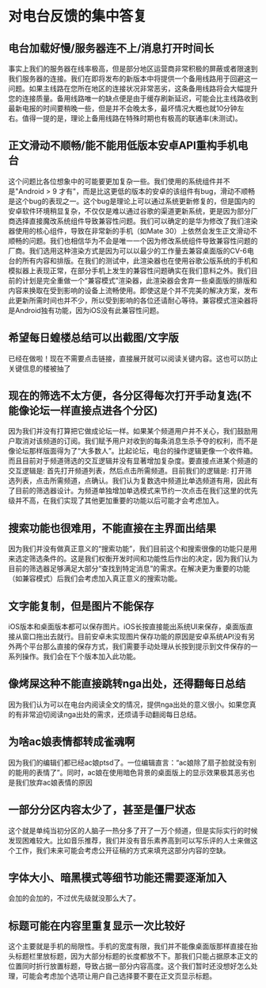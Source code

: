 # 对电台反馈的集中答复

## 电台加载好慢/服务器连不上/消息打开时间长

事实上我们的服务器在线率极高，但是部分地区运营商非常积极的屏蔽或者限速到我们服务器的连接。我们在即将发布的新版本中将提供一个备用线路用于回避这一问题。如果主线路在您所在地区的连接状况非常恶劣，这条备用线路将会大幅提升您的连接质量。备用线路唯一的缺点便是由于缓存刷新延迟，可能会比主线路收到最新电报的时间要稍晚一些，但是并不会晚太多，最坏情况大概也就10分钟左右。值得一提的是，理论上备用线路在特殊时期也有极高的联通率(未测试)。

## 正文滑动不顺畅/能不能用低版本安卓API重构手机电台

这个问题比各位想象中的可能要更加复杂一些。我们使用的系统组件并不是"Android > 9 才有"，而是比这更低的版本的安卓的该组件有bug，滑动不顺畅是这个bug的表现之一。这个bug是理论上可以通过系统更新修复的，但是国内的安卓软件环境稍显复杂，不仅仅是难以通过谷歌的渠道更新系统，更是因为部分厂商选择直接魔改系统组件导致兼容性问题。我们可以确定的是华为修改了我们渲染器使用的核心组件，导致在非常新的手机（如Mate 30）上依然会发生正文滑动不顺畅的问题。我们也相信华为不会是唯一一个因为修改系统组件导致兼容性问题的厂商。我们选用这种渲染方式是因为可以以最少的工作量去兼容桌面版的CV-6电台的所有内容和排版。在我们的测试中，此渲染器也在使用谷歌公版系统的手机和模拟器上表现正常，在部分手机上发生的兼容性问题确实在我们意料之外。我们目前的计划是完全重做一个“兼容模式”渲染器，此渲染器会舍弃一些桌面版的排版和内容来换取在受到影响的设备上流畅使用。即使这是个并不完美的解决方案，发布此更新所需时间也并不少，所以受到影响的各位还请耐心等待。兼容模式渲染器将是Android独有功能，因为iOS没有此兼容性问题。

## 希望每日蝗楼总结可以出截图/文字版

已经在做啦！现在不需要点击链接，直接展开就可以阅读关键内容。这也可以防止关键信息的楼被抽了

## 现在的筛选不太方便，各分区得每次打开手动复选(不能像论坛一样直接点进各个分区)

因为我们并没有打算把它做成论坛一样。如果某个频道用户并不关心，我们鼓励用户取消对该频道的订阅。我们赋予用户对收到的每条消息生杀予夺的权利，而不是像论坛那样版面得为了“大多数人”。比起论坛，电台的操作逻辑更像一个收件箱。而且目前对于频道筛选的交互逻辑并没有显著增加复杂度。要直接点进某个频道的交互逻辑是: 首先打开频道列表，然后点击所需频道。目前我们的逻辑是: 打开筛选列表，点击所需频道，点确认。我们认为复数选中频道比单选频道有用，因此有了目前的筛选器设计。为频道单独增加单选模式来节约一次点击在我们这里的优先级并不高，在我们实现了其他更加重要的功能以后可能才会考虑加入。

## 搜索功能也很难用，不能直接在主界面出结果

因为我们并没有做真正意义的“搜索功能”，我们目前这个和搜索很像的功能只是用来选定筛选条件的。这是我们权衡开发时间和功能性后作出的决定，因为我们认为目前的筛选器足够满足大部分“查找到特定消息”的需求。在解决更为重要的功能（如兼容模式）后我们会考虑加入真正意义的搜索功能。

## 文字能复制，但是图片不能保存

iOS版本和桌面版本都可以保存图片。iOS长按直接能出系统UI来保存，桌面版直接从窗口拖出去就行。目前安卓未实现图片保存功能的原因是安卓系统API没有另外两个平台那么直接的保存方式，我们需要手动处理从长按到提示到文件保存的一系列操作。我们会在下个版本加入此功能。

## 像烤屎这种不能直接跳转nga出处，还得翻每日总结

因为我们认为可以在电台内阅读全文的情况，提供nga出处的意义很小。如果您真的有非常迫切阅读nga出处的需求，还烦请手动翻阅每日总结。

## 为啥ac娘表情都转成雀魂啊

因为我们的编辑们都已经ac娘ptsd了。一位编辑直言：“ac娘除了扇子脸就没有别的能用的表情了”。同时，ac娘在使用暗色背景的桌面版上的显示效果极其恶劣也是我们放弃ac娘表情的原因

## 一部分分区内容太少了，甚至是僵尸状态

这个就是单纯当初分区的人脑子一热分多了开了一万个频道，但是实际实行的时候发现困难较大。比如音乐推荐，我们并没有音乐素养高到可以写乐评的人士来做这个工作，我们未来可能会考虑公开征稿的方式来填充这部分内容的空缺。

## 字体大小、暗黑模式等细节功能还需要逐渐加入

会加的会加的，不过优先级就没那么大了。

## 标题可能在内容里重复显示一次比较好

这个主要就是手机的局限性。手机的宽度有限，我们并不能像桌面版那样直接在抬头标题栏里放标题，因为大部分标题的长度都放不下。那我们只能占据原本正文的位置同时折行放置标题，导致占据一部分内容高度。这个我们暂时还没想好怎么处理，可能会考虑加个选项让用户自己选择要不要在正文页显示标题。